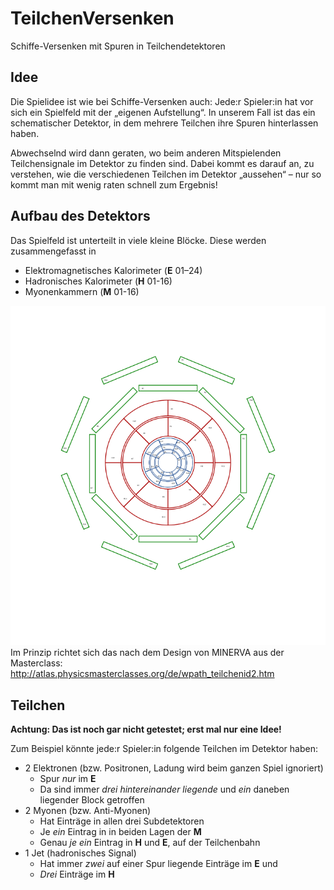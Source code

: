TeilchenVersenken
=================

Schiffe-Versenken mit Spuren in Teilchendetektoren

Idee
----

Die Spielidee ist wie bei Schiffe-Versenken auch:
Jede:r Spieler:in hat vor sich ein Spielfeld mit der „eigenen Aufstellung“.
In unserem Fall ist das ein schematischer Detektor, in dem mehrere Teilchen ihre Spuren hinterlassen haben.

Abwechselnd wird dann geraten, wo beim anderen Mitspielenden Teilchensignale im Detektor zu finden sind.
Dabei kommt es darauf an, zu verstehen, wie die verschiedenen Teilchen im Detektor „aussehen“ – nur so kommt man mit wenig raten schnell zum Ergebnis!

Aufbau des Detektors
--------------------

Das Spielfeld ist unterteilt in viele kleine Blöcke.
Diese werden zusammengefasst in
* Elektromagnetisches Kalorimeter (__E__ 01–24)
* Hadronisches Kalorimeter (__H__ 01-16)
* Myonenkammern (__M__ 01-16)

![Spielfeld](https://raw.githubusercontent.com/pbielefeldt/TeilchenVersenken/main/det/det-00.png)
Im Prinzip richtet sich das nach dem Design von MINERVA aus der Masterclass: http://atlas.physicsmasterclasses.org/de/wpath_teilchenid2.htm

Teilchen
--------

__Achtung: Das ist noch gar nicht getestet; erst mal nur eine Idee!__

Zum Beispiel könnte jede:r Spieler:in folgende Teilchen im Detektor haben:
* 2 Elektronen (bzw. Positronen, Ladung wird beim ganzen Spiel ignoriert)
  * Spur *nur* im __E__
  * Da sind immer *drei hintereinander liegende* und *ein* daneben liegender Block getroffen
* 2 Myonen (bzw. Anti-Myonen)
  * Hat Einträge in allen drei Subdetektoren
  * Je *ein* Eintrag in in beiden Lagen der __M__
  * Genau *je ein* Eintrag in __H__ und __E__, auf der Teilchenbahn
* 1 Jet (hadronisches Signal)
  * Hat immer *zwei* auf einer Spur liegende Einträge im __E__ und
  * *Drei* Einträge im __H__
